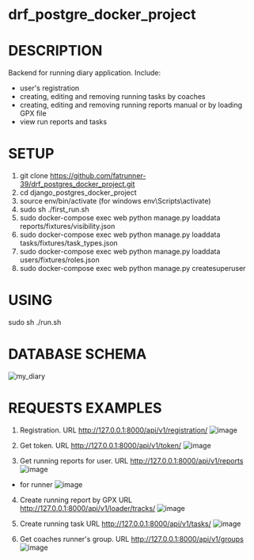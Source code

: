 # drf_postgre_docker_project

# DESCRIPTION
Backend for running diary application. Include:
  - user's registration
  - creating, editing and removing running tasks by coaches
  - creating, editing and removing running reports manual or by loading GPX file 
  - view run reports and tasks

# SETUP 

1. git clone https://github.com/fatrunner-39/drf_postgres_docker_project.git
2. cd django_postgres_docker_project
3. source env/bin/activate (for windows env\Scripts\activate) 
4. sudo sh ./first_run.sh
5. sudo docker-compose exec web python manage.py loaddata reports/fixtures/visibility.json
6. sudo docker-compose exec web python manage.py loaddata tasks/fixtures/task_types.json
7. sudo docker-compose exec web python manage.py loaddata users/fixtures/roles.json
8. sudo docker-compose exec web python manage.py createsuperuser

# USING
sudo sh ./run.sh

# DATABASE SCHEMA
![my_diary](https://user-images.githubusercontent.com/72695509/208481292-c14b6174-5e83-45b7-a726-23b33b029575.jpg)

# REQUESTS EXAMPLES

1. Registration. URL http://127.0.0.1:8000/api/v1/registration/
![image](https://user-images.githubusercontent.com/72695509/208469936-cd0d19d6-f06f-4bbf-b9c4-463972234b7f.png)

2. Get token. URL http://127.0.0.1:8000/api/v1/token/ 
![image](https://user-images.githubusercontent.com/72695509/208469384-f5b493fc-17ec-4eae-bf70-d02b309af22b.png)

3. Get running reports for user. URL http://127.0.0.1:8000/api/v1/reports
![image](https://user-images.githubusercontent.com/72695509/208470985-655eb28e-984a-4a78-9ab9-1ea3832958cd.png)
  - for runner
![image](https://user-images.githubusercontent.com/72695509/208471247-174200f0-da32-4da3-9165-fab9d28c82be.png)

4. Create running report by GPX URL http://127.0.0.1:8000/api/v1/loader/tracks/
![image](https://user-images.githubusercontent.com/72695509/208474115-eb9aad68-1049-452f-af13-7fd491087231.png)

5. Create running task URL http://127.0.0.1:8000/api/v1/tasks/
![image](https://user-images.githubusercontent.com/72695509/208475479-f2f20b25-e4ce-4676-9111-95eaecd3fc92.png)

6. Get coaches runner's group. URL http://127.0.0.1:8000/api/v1/groups
![image](https://user-images.githubusercontent.com/72695509/208479809-f5d31095-cff5-4c61-8f2d-ecd661ef357f.png)
